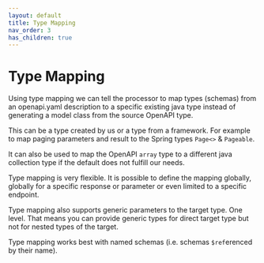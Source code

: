 ```yaml
---
layout: default
title: Type Mapping
nav_order: 3
has_children: true
---
```


# Type Mapping

Using type mapping we can tell the processor to map types (schemas) from an openapi.yaml description to
a specific existing java type instead of generating a model class from the source OpenAPI type. 

This can be a type created by us or a type from a framework. For example to map paging parameters and
result to the Spring types `Page<>` & `Pageable`. 

It can also be used to map the OpenAPI `array` type to  a different java collection type if the default
does not fulfill our needs. 
   
Type mapping is very flexible. It is possible to define the mapping globally, globally for a specific
 response or parameter or even limited to a specific endpoint. 

Type mapping also supports generic parameters to the target type. One level. That means you can provide
generic types for direct target type but not for nested types of the target.

Type mapping works best with named schemas (i.e. schemas `$ref`erenced by their name).
